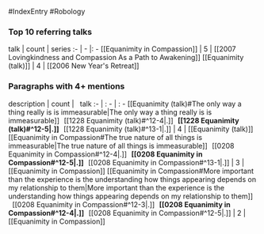 #IndexEntry #Robology

### Top 10 referring talks
talk | count | series
:- | - |: -
[[Equanimity in Compassion]] | 5 | [[2007 Lovingkindness and Compassion As a Path to Awakening]]
[[Equanimity (talk)]] | 4 | [[2006 New Year's Retreat]]

### Paragraphs with 4+ mentions
description | count | &nbsp;&nbsp;talk
:- | : - | : -
[[Equanimity (talk)#The only way a thing really is is immeasurable\|The only way a thing really is is immeasurable]] &nbsp;&nbsp;[[1228 Equanimity (talk)#^12-4\|.]] &nbsp; **[[1228 Equanimity (talk)#^12-5\|.]]** &nbsp; [[1228 Equanimity (talk)#^13-1\|.]] | 4 | [[Equanimity (talk)]]
[[Equanimity in Compassion#The true nature of all things is immeasurable\|The true nature of all things is immeasurable]] &nbsp;&nbsp;[[0208 Equanimity in Compassion#^12-4\|.]] &nbsp; **[[0208 Equanimity in Compassion#^12-5\|.]]** &nbsp; [[0208 Equanimity in Compassion#^13-1\|.]] | 3 | [[Equanimity in Compassion]]
[[Equanimity in Compassion#More important than the experience is the understanding how things appearing depends on my relationship to them\|More important than the experience is the understanding how things appearing depends on my relationship to them]] &nbsp;&nbsp;[[0208 Equanimity in Compassion#^12-3\|.]] &nbsp; **[[0208 Equanimity in Compassion#^12-4\|.]]** &nbsp; [[0208 Equanimity in Compassion#^12-5\|.]] | 2 | [[Equanimity in Compassion]]

